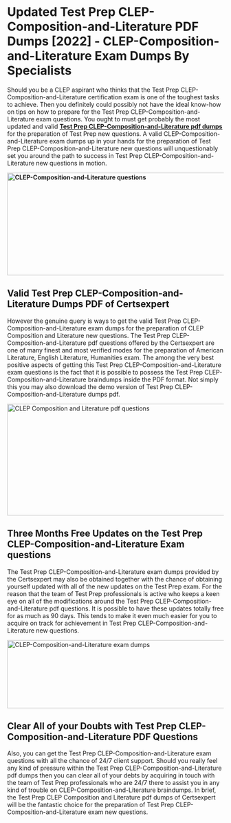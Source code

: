 <h1><strong>Updated Test Prep CLEP-Composition-and-Literature PDF Dumps [2022] - CLEP-Composition-and-Literature Exam Dumps By Specialists&nbsp;</strong></h1>
<p><span style="font-weight: 400;">Should you be a CLEP aspirant who thinks that the Test Prep CLEP-Composition-and-Literature certification exam is one of the toughest tasks to achieve. Then you definitely could possibly not have the ideal know-how on tips on how to prepare for the Test Prep CLEP-Composition-and-Literature exam questions. You ought to must get probably the most updated and valid <strong><a href="https://www.certsexpert.com/CLEP-Composition-and-Literature-pdf-questions.html">Test Prep CLEP-Composition-and-Literature pdf dumps</a></strong> for the preparation of Test Prep new questions. A valid  CLEP-Composition-and-Literature exam dumps up in your hands for the preparation of Test Prep CLEP-Composition-and-Literature new questions will unquestionably set you around the path to success in Test Prep CLEP-Composition-and-Literature new questions in motion.</span></p>
<p><span style="font-weight: 400;"><strong><img style="display: block; margin-left: auto; margin-right: auto;" src="https://i.ibb.co/QXh983F/73475278-2429792180625311-4586132736837681152-n.jpg" alt="CLEP-Composition-and-Literature questions" width="632" height="238" /></strong></span></p>
<h2><strong>Valid Test Prep CLEP-Composition-and-Literature Dumps PDF of Certsexpert</strong></h2>
<p><span style="font-weight: 400;">However the genuine query is ways to get the valid Test Prep CLEP-Composition-and-Literature exam dumps for the preparation of CLEP Composition and Literature new questions. The Test Prep CLEP-Composition-and-Literature pdf questions offered by the Certsexpert are one of many finest and most verified modes for the preparation of American Literature, English Literature, Humanities exam. The among the very best positive aspects of getting this Test Prep CLEP-Composition-and-Literature exam questions is the fact that it is possible to possess the Test Prep CLEP-Composition-and-Literature braindumps inside the PDF format. Not simply this you may also download the demo version of Test Prep CLEP-Composition-and-Literature dumps pdf.</span></p>
<p><span style="font-weight: 400;"><img style="display: block; margin-left: auto; margin-right: auto;" src="https://i.ibb.co/Jd8hN2L/76714008-3182067705200142-8735104740007870464-n.jpg" alt="CLEP Composition and Literature pdf questions" width="701" height="259" /></span></p>
<h2><strong>Three Months Free Updates on the Test Prep CLEP-Composition-and-Literature Exam questions</strong></h2>
<p><span style="font-weight: 400;">The Test Prep CLEP-Composition-and-Literature exam dumps provided by the Certsexpert may also be obtained together with the chance of obtaining yourself updated with all of the new updates on the Test Prep exam. For the reason that the team of Test Prep professionals is active who keeps a keen eye on all of the modifications around the Test Prep CLEP-Composition-and-Literature pdf questions. It is possible to have these updates totally free for as much as 90 days. This tends to make it even much easier for you to acquire on track for achievement in Test Prep CLEP-Composition-and-Literature new questions.</span></p>
<p><span style="font-weight: 400;"><a href="https://www.certsexpert.com/CLEP-Composition-and-Literature-pdf-questions.html"><img style="display: block; margin-left: auto; margin-right: auto;" src="https://i.ibb.co/TMnKrkJ/75398236-424489711531572-5064688549987614720-n.jpg" alt="CLEP-Composition-and-Literature exam dumps" width="714" height="158" /></a></span></p>
<h2><strong>Clear All of your Doubts with Test Prep CLEP-Composition-and-Literature PDF Questions</strong></h2>
<p>Also, you can get the Test Prep CLEP-Composition-and-Literature exam questions with all the chance of 24/7 client support. Should you really feel any kind of pressure within the Test Prep CLEP-Composition-and-Literature pdf dumps then you can clear all of your debts by acquiring in touch with the team of Test Prep professionals who are 24/7 there to assist you in any kind of trouble on  CLEP-Composition-and-Literature braindumps. In brief, the Test Prep CLEP Composition and Literature pdf dumps of Certsexpert will be the fantastic choice for the preparation of Test Prep CLEP-Composition-and-Literature exam new questions.</p>
